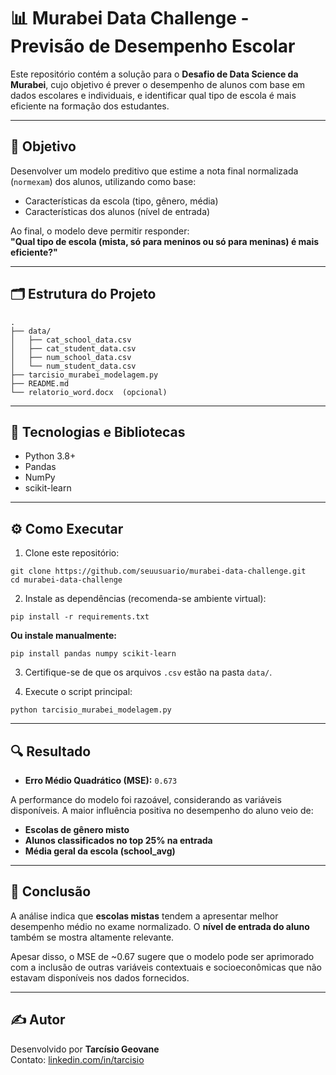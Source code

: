 
# 📊 Murabei Data Challenge - Previsão de Desempenho Escolar

Este repositório contém a solução para o **Desafio de Data Science da Murabei**, cujo objetivo é prever o desempenho de alunos com base em dados escolares e individuais, e identificar qual tipo de escola é mais eficiente na formação dos estudantes.

---

## 📌 Objetivo

Desenvolver um modelo preditivo que estime a nota final normalizada (`normexam`) dos alunos, utilizando como base:

- Características da escola (tipo, gênero, média)
- Características dos alunos (nível de entrada)

Ao final, o modelo deve permitir responder:  
**"Qual tipo de escola (mista, só para meninos ou só para meninas) é mais eficiente?"**

---

## 🗂️ Estrutura do Projeto

```
.
├── data/
│   ├── cat_school_data.csv
│   ├── cat_student_data.csv
│   ├── num_school_data.csv
│   └── num_student_data.csv
├── tarcisio_murabei_modelagem.py
├── README.md
└── relatorio_word.docx  (opcional)
```

---

## 🧪 Tecnologias e Bibliotecas

- Python 3.8+
- Pandas
- NumPy
- scikit-learn

---

## ⚙️ Como Executar

1. Clone este repositório:

```
git clone https://github.com/seuusuario/murabei-data-challenge.git
cd murabei-data-challenge
```

2. Instale as dependências (recomenda-se ambiente virtual):

```
pip install -r requirements.txt
```

**Ou instale manualmente:**
```
pip install pandas numpy scikit-learn
```

3. Certifique-se de que os arquivos `.csv` estão na pasta `data/`.

4. Execute o script principal:

```
python tarcisio_murabei_modelagem.py
```

---

## 🔍 Resultado

- **Erro Médio Quadrático (MSE):** `0.673`

A performance do modelo foi razoável, considerando as variáveis disponíveis. A maior influência positiva no desempenho do aluno veio de:

- **Escolas de gênero misto**
- **Alunos classificados no top 25% na entrada**
- **Média geral da escola (school_avg)**

---

## 🧠 Conclusão

A análise indica que **escolas mistas** tendem a apresentar melhor desempenho médio no exame normalizado. O **nível de entrada do aluno** também se mostra altamente relevante.  

Apesar disso, o MSE de ~0.67 sugere que o modelo pode ser aprimorado com a inclusão de outras variáveis contextuais e socioeconômicas que não estavam disponíveis nos dados fornecidos.

---

## ✍️ Autor

Desenvolvido por **Tarcísio Geovane**  
Contato: [linkedin.com/in/tarcisio](https://linkedin.com/in/tarcisiogeovanecoding) 

